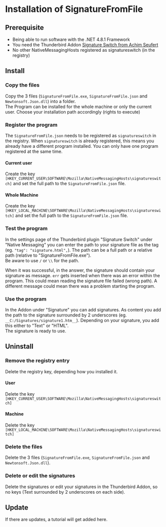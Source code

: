 # Installation of SignatureFromFile

## Prerequisite

- Being able to run software with the .NET 4.8.1 Framework
- You need the Thunderbird Addon [Signature Switch from Achim Seufert](https://addons.thunderbird.net/de/thunderbird/addon/signature-switch)
- No other NativeMessagingHosts registered as signatureswitch (in the registry)

## Install

### Copy the files

Copy the 3 files (`SignatureFromFile.exe`, `SignatureFromFile.json` and `Newtonsoft.Json.dll`) into a folder.  
The Program can be installed for the whole machine or only the current user. Choose your installation path accordingly (rights to execute)

### Register the program

The `SignatureFromFile.json` needs to be registered as `signatureswitch` in the registry. When `signatureswitch` is already registered, this means you already have a different program installed. You can only have one program registered at the same time.

#### Current user

Create the key `[HKEY_CURRENT_USER\SOFTWARE\Mozilla\NativeMessagingHosts\signatureswitch]` and set the full path to the `SignatureFromFile.json` file.

#### Whole Machine

Create the key `[HKEY_LOCAL_MACHINE\SOFTWARE\Mozilla\NativeMessagingHosts\signatureswitch]` and set the full path to the `SignatureFromFile.json` file.

### Test the program

In the settings page of the Thunderbird plugin "Signature Switch" under "Native Messaging" you can enter the path to your signature file as the tag (eg. `"tag": "signature.html",`). The path can be a full path or a relative path (relative to "SignatureFromFile.exe").  
Be aware to use `/` or `\\` for the path.  
  
When it was successful, in the answer, the signature should contain your signature as message. `err` gets inserted when there was an error within the program. This could mean reading the signature file failed (wrong path). A different message could mean there was a problem starting the program.

### Use the program

In the Addon under "Signature" you can add signatures. As content you add the path to the signature surrounded by 2 underscores (eg. `__C:/Signatures/signature1.htm__`). Depending on your signature, you add this either to "Text" or "HTML".  
The signature is ready to use.

## Uninstall

### Remove the registry entry

Delete the registry key, depending how you installed it.

#### User

Delete the key `[HKEY_CURRENT_USER\SOFTWARE\Mozilla\NativeMessagingHosts\signatureswitch]`

#### Machine

Delete the key `[HKEY_LOCAL_MACHINE\SOFTWARE\Mozilla\NativeMessagingHosts\signatureswitch]`

### Delete the files

Delete the 3 files (`SignatureFromFile.exe`, `SignatureFromFile.json` and `Newtonsoft.Json.dll`).

### Delete or edit the signatures

Delete the signatures or edit your signatures in the Thunderbird Addon, so no keys (Text surrounded by 2 underscores on each side).

## Update

If there are updates, a tutorial will get added here.
